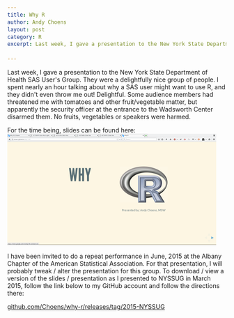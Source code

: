 ```yaml
---
title: Why R
author: Andy Choens
layout: post
category: R
excerpt: Last week, I gave a presentation to the New York State Department of Health SAS User's Group.

---
```


Last week, I gave a presentation to the New York State Department of
Health SAS User's Group. They were a delightfully nice group of
people. I spent nearly an hour talking about why a SAS user might want
to use R, and they didn't even throw me out! Delightful. Some audience
members had threatened me with tomatoes and other fruit/vegetable
matter, but apparently the security officer at the entrance to the
Wadsworth Center disarmed them. No fruits, vegetables or speakers were
harmed.

For the time being, slides can be found here:
<a href="http://choens.github.io/why-r">
<img src="img/2015-03-09/why-r.png" width="480px" height="255px" alt="Screenshot of first Why R slide."> 
</a>

I have been invited to do a repeat performance in June, 2015 at the
Albany Chapter of the American Statistical Association. For that
presentation, I will probably tweak / alter the presentation for this
group. To download / view a version of the slides / presentation as I
presented to NYSSUG in March 2015, follow the link below to my GitHub
account and follow the directions there:

<a href="https://github.com/Choens/why-r/releases/tag/2015-NYSSUG">
github.com/Choens/why-r/releases/tag/2015-NYSSUG
</a>
